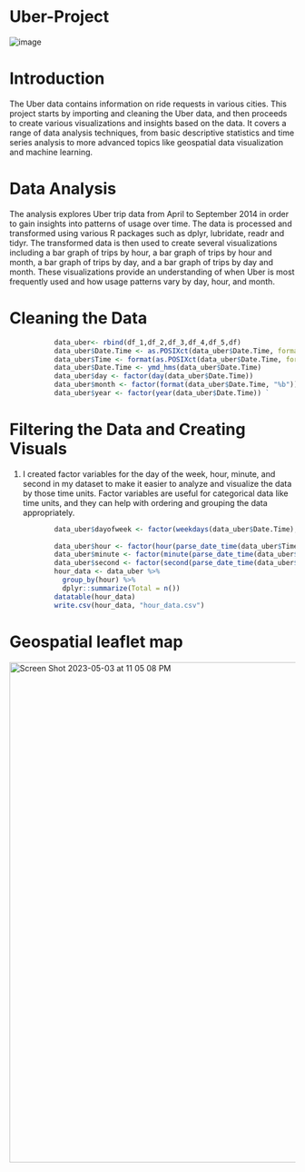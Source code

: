 # Uber-Project

![image](https://user-images.githubusercontent.com/118494123/236112331-a23650fe-98e4-4f77-a798-e15c3d5df1d5.png)


# Introduction

The Uber data contains information on ride requests in various cities. This project starts by importing and cleaning the Uber data, and then proceeds to create various visualizations and insights based on the data. It covers a range of data analysis techniques, from basic descriptive statistics and time series analysis to more advanced topics like geospatial data visualization and machine learning.

# Data Analysis 

The analysis explores Uber trip data from April to September 2014 in order to gain insights into patterns of usage over time. The data is processed and transformed using various R packages such as dplyr, lubridate, readr and tidyr. The transformed data is then used to create several visualizations including a bar graph of trips by hour, a bar graph of trips by hour and month, a bar graph of trips by day, and a bar graph of trips by day and month. These visualizations provide an understanding of when Uber is most frequently used and how usage patterns vary by day, hour, and month.



# Cleaning the Data 
```r
           data_uber<- rbind(df_1,df_2,df_3,df_4,df_5,df)
           data_uber$Date.Time <- as.POSIXct(data_uber$Date.Time, format = "%m/%d/%Y %H:%M:%S")
           data_uber$Time <- format(as.POSIXct(data_uber$Date.Time, format = "%m/%d/%Y %H:%M:%S"), format="%H:%M:%S")
           data_uber$Date.Time <- ymd_hms(data_uber$Date.Time)
           data_uber$day <- factor(day(data_uber$Date.Time))
           data_uber$month <- factor(format(data_uber$Date.Time, "%b"))
           data_uber$year <- factor(year(data_uber$Date.Time)) `
```




# Filtering the Data and Creating Visuals

1. I created factor variables for the day of the week, hour, minute, and second in my dataset to make it easier to analyze and visualize the data by those time units. Factor variables are useful for categorical data like time units, and they can help with ordering and grouping the data appropriately.


```r                      
           data_uber$dayofweek <- factor(weekdays(data_uber$Date.Time), levels = c("Sunday", "Monday", "Tuesday", "Wednesday", "Thursday", "Friday", "Saturday"))
           
           data_uber$hour <- factor(hour(parse_date_time(data_uber$Time, orders = "HM:S")))
           data_uber$minute <- factor(minute(parse_date_time(data_uber$Time, orders = "HM:S")))
           data_uber$second <- factor(second(parse_date_time(data_uber$Time, orders = "HM:S")))
           hour_data <- data_uber %>%
             group_by(hour) %>%
             dplyr::summarize(Total = n()) 
           datatable(hour_data)
           write.csv(hour_data, "hour_data.csv")
 ```          

# Geospatial leaflet map

<img width="881" alt="Screen Shot 2023-05-03 at 11 05 08 PM" src="https://user-images.githubusercontent.com/118494123/236110595-0546edf0-2ba4-4038-a617-d0ec4f079795.png">

